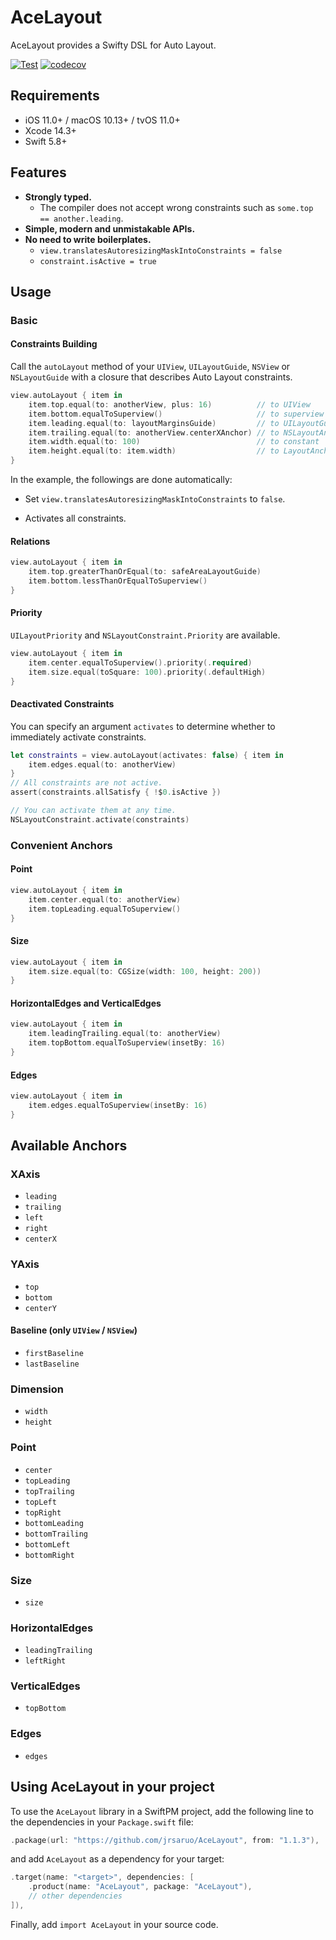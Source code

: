 # AceLayout

AceLayout provides a Swifty DSL for Auto Layout.

[![Test](https://github.com/jrsaruo/AceLayout/actions/workflows/test.yml/badge.svg)](https://github.com/jrsaruo/AceLayout/actions/workflows/test.yml) [![codecov](https://codecov.io/gh/jrsaruo/AceLayout/branch/main/graph/badge.svg?token=NN5TRPRC5O)](https://codecov.io/gh/jrsaruo/AceLayout)

## Requirements

- iOS 11.0+ / macOS 10.13+ / tvOS 11.0+
- Xcode 14.3+
- Swift 5.8+

## Features

- **Strongly typed.**
  - The compiler does not accept wrong constraints such as `some.top == another.leading`.
- **Simple, modern and unmistakable APIs.**
- **No need to write boilerplates.**
  - `view.translatesAutoresizingMaskIntoConstraints = false`
  - `constraint.isActive = true`

## Usage

### Basic

#### Constraints Building

Call the `autoLayout` method of your `UIView`, `UILayoutGuide`, `NSView` or `NSLayoutGuide` with a closure that describes Auto Layout constraints.

```swift
view.autoLayout { item in
    item.top.equal(to: anotherView, plus: 16)          // to UIView
    item.bottom.equalToSuperview()                     // to superview
    item.leading.equal(to: layoutMarginsGuide)         // to UILayoutGuide
    item.trailing.equal(to: anotherView.centerXAnchor) // to NSLayoutAnchor
    item.width.equal(to: 100)                          // to constant
    item.height.equal(to: item.width)                  // to LayoutAnchor
}
```

In the example, the followings are done automatically:

- Set `view.translatesAutoresizingMaskIntoConstraints` to `false`.

- Activates all constraints.

#### Relations

```swift
view.autoLayout { item in
    item.top.greaterThanOrEqual(to: safeAreaLayoutGuide)
    item.bottom.lessThanOrEqualToSuperview()
}
```

#### Priority

`UILayoutPriority` and `NSLayoutConstraint.Priority` are available.

```swift
view.autoLayout { item in
    item.center.equalToSuperview().priority(.required)
    item.size.equal(toSquare: 100).priority(.defaultHigh)
}
```

#### Deactivated Constraints

You can specify an argument `activates` to determine whether to immediately activate constraints.

```swift
let constraints = view.autoLayout(activates: false) { item in
    item.edges.equal(to: anotherView)
}
// All constraints are not active.
assert(constraints.allSatisfy { !$0.isActive })

// You can activate them at any time.
NSLayoutConstraint.activate(constraints)
```

### Convenient Anchors

#### Point

```swift
view.autoLayout { item in
    item.center.equal(to: anotherView)
    item.topLeading.equalToSuperview()
}
```

#### Size

```swift
view.autoLayout { item in
    item.size.equal(to: CGSize(width: 100, height: 200))
}
```

#### HorizontalEdges and VerticalEdges

```swift
view.autoLayout { item in
    item.leadingTrailing.equal(to: anotherView)
    item.topBottom.equalToSuperview(insetBy: 16)
}
```

#### Edges

```swift
view.autoLayout { item in
    item.edges.equalToSuperview(insetBy: 16)
}
```

## Available Anchors

### XAxis

- `leading`
- `trailing`
- `left`
- `right`
- `centerX`

### YAxis

- `top`
- `bottom`
- `centerY`

#### Baseline (only `UIView` / `NSView`)

- `firstBaseline`
- `lastBaseline`

### Dimension

- `width`
- `height`

### Point

- `center`
- `topLeading`
- `topTrailing`
- `topLeft`
- `topRight`
- `bottomLeading`
- `bottomTrailing`
- `bottomLeft`
- `bottomRight`

### Size

- `size`

### HorizontalEdges

- `leadingTrailing`
- `leftRight`

### VerticalEdges

- `topBottom`

### Edges

- `edges`

## Using AceLayout in your project

To use the `AceLayout` library in a SwiftPM project, add the following line to the dependencies in your `Package.swift` file:

```swift
.package(url: "https://github.com/jrsaruo/AceLayout", from: "1.1.3"),
```

and add `AceLayout` as a dependency for your target:

```swift
.target(name: "<target>", dependencies: [
    .product(name: "AceLayout", package: "AceLayout"),
    // other dependencies
]),
```

Finally, add `import AceLayout` in your source code.
